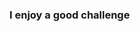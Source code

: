 ### I enjoy a good challenge

<!--
**MariaInData/MariaInData** is a ✨ _special_ ✨ repository because its `README.md` (this file) appears on your GitHub profile.

- 🔭 I’m currently working on building a Demand Forecasting Model for a manufacturing company
- 🌱 I’m currently learning time series analysis
- 🤔 I’m looking for help with learning to build models from scratch
- 💬 Ask me about my data analytics journey
- 📫 How to reach me: moymarias@gmail.com
- 😄 Pronouns: she/her
- ⚡ Fun fact: Baking, biking, and being outside are my favorite ways to spend free time

